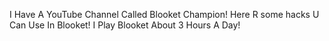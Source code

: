 I Have A YouTube Channel Called Blooket Champion!
Here R some hacks U Can Use In Blooket!
 I Play Blooket About 3 Hours A Day!
